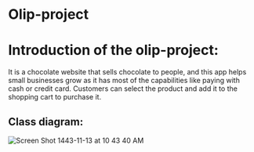 # Olip-project

# Introduction of the olip-project:
It is a chocolate website that sells chocolate to people, and this app helps small businesses grow as it has most of the capabilities like paying with cash or credit card. Customers can select the product and add it to the shopping cart to purchase it.

## Class diagram:
![Screen Shot 1443-11-13 at 10 43 40 AM](https://user-images.githubusercontent.com/69820306/173222752-e5b6e153-c70b-4847-874a-d35996ed8a05.png)
